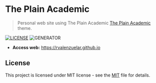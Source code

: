 # The Plain Academic

> Personal web site using The Plain Academic [The Plain Academic](https://brenov.github.io/the-plain-academic) theme.

[![LICENSE](https://img.shields.io/badge/license-MIT-blue.svg)](LICENSE) ![GENERATOR](https://img.shields.io/badge/made_with-jekyll-blue.svg)

- **Access web:** https://rvalenzuelar.github.io


## License

This project is licensed under MIT license - see the [MIT](LICENSE) file for details.
